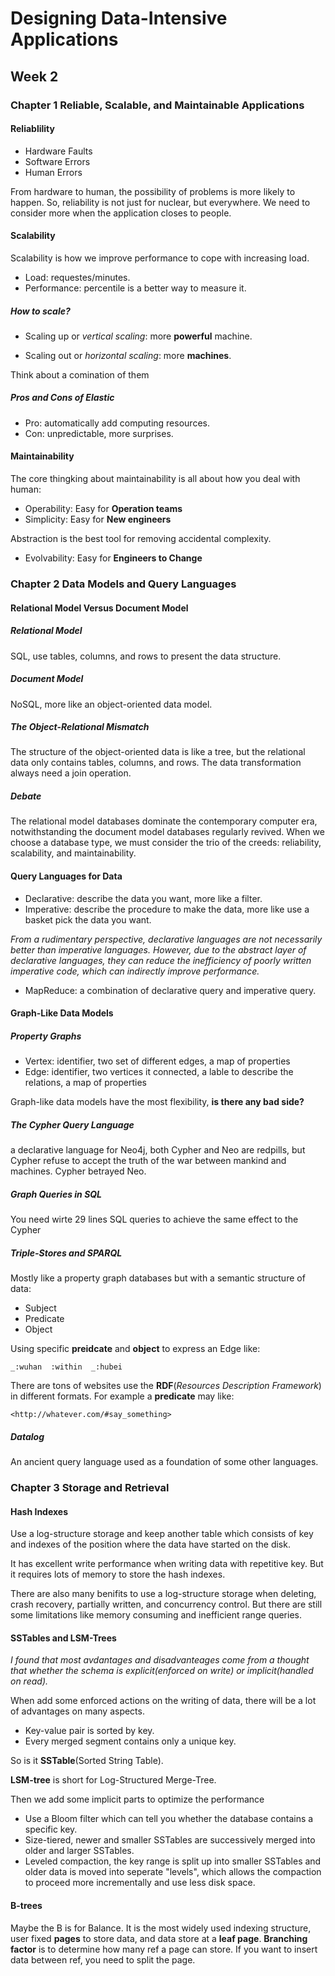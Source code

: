 # Designing Data-Intensive Applications

## Week 2

### Chapter 1 Reliable, Scalable, and Maintainable Applications

#### Reliablility

- Hardware Faults
- Software Errors
- Human Errors

From hardware to human, the possibility of problems is more likely to happen. So, reliability is not just for nuclear, but everywhere. We need to consider more when the application closes to people.



#### Scalability

Scalability is how we improve performance to cope with increasing load.

- Load: requestes/minutes.
- Performance: percentile is a better way to measure it.

##### How to scale?

- Scaling up or *vertical scaling*: more **powerful** machine.

- Scaling out or *horizontal scaling*: more **machines**.

Think about a comination of them

##### Pros and Cons of Elastic

* Pro: automatically add computing resources.
* Con: unpredictable, more surprises.




#### Maintainability

The core thingking about maintainability is all about how you deal with human:

- Operability: Easy for **Operation teams**
- Simplicity: Easy for **New engineers**

Abstraction is the best tool for removing accidental complexity.

- Evolvability: Easy for **Engineers to Change**



### Chapter 2 Data Models and Query Languages


#### Relational Model Versus Document Model

##### Relational Model

SQL, use tables, columns, and rows to present the data structure.

##### Document Model

NoSQL, more like an object-oriented data model.

##### The Object-Relational Mismatch

The structure of the object-oriented data is like a tree, but the relational data only contains tables, columns, and rows. The data transformation always need a join operation.

##### Debate

The relational model databases dominate the contemporary computer era, notwithstanding the document model databases regularly revived. When we choose a database type, we must consider the trio of the creeds: reliability, scalability, and maintainability.



#### Query Languages for Data

- Declarative: describe the data you want, more like a filter.
- Imperative: describe the procedure to make the data, more like use a basket pick the data you want.

*From a rudimentary perspective, declarative languages are not necessarily better than imperative languages. However, due to the abstract layer of declarative languages, they can reduce the inefficiency of poorly written imperative code, which can indirectly improve performance.*

- MapReduce: a combination of declarative query and imperative query.



#### Graph-Like Data Models
##### Property Graphs

- Vertex: identifier, two set of different edges, a map of properties
- Edge: identifier, two vertices it connected, a lable to describe the relations, a map of properties

Graph-like data models have the most flexibility, **is there any bad side?**

##### The Cypher Query Language

a declarative language for Neo4j, both Cypher and Neo are redpills, but Cypher refuse to accept the truth of the war between mankind and machines. Cypher betrayed Neo.

##### Graph Queries in SQL

You need wirte 29 lines SQL queries to achieve the same effect to the Cypher

##### Triple-Stores and SPARQL

Mostly like a property graph databases but with a semantic structure of data:

- Subject
- Predicate
- Object

Using specific **preidcate** and **object** to express an Edge like:

 `_:wuhan  :within  _:hubei`

There are tons of websites use the **RDF**(*Resources Description Framework*) in different formats. For example a **predicate** may like:

`<http://whatever.com/#say_something>`

##### Datalog

An ancient query language used as a foundation of some other languages.

### Chapter 3 Storage and Retrieval

#### Hash Indexes

Use a log-structure storage and keep another table which consists of key and indexes of the position where the data have started on the disk.

It has excellent write performance when writing data with repetitive key. But it requires lots of memory to store the hash indexes.

There are also many benifits to use a log-structure storage when deleting, crash recovery, partially written, and concurrency control. But there are still some limitations like memory consuming and inefficient range queries.

#### SSTables and LSM-Trees

*I found that most avdantages and disadvanteages come from a thought that whether the schema is explicit(enforced on write) or implicit(handled on read).*

When add some enforced actions on the writing of data, there will be a lot of advantages on many aspects.

- Key-value pair is sorted by key.
- Every merged segment contains only a unique key.

So is it **SSTable**(Sorted String Table).

**LSM-tree** is short for Log-Structured Merge-Tree.

Then we add some implicit parts to optimize the performance

- Use a Bloom filter which can tell you whether the database contains a specific key.
- Size-tiered, newer and smaller SSTables are successively merged into older and larger SSTables.
- Leveled compaction, the key range is split up into smaller SSTables and older data is moved into seperate "levels", which allows the compaction to proceed more incrementally and use less disk space.

#### B-trees

Maybe the B is for Balance. It is the most widely used indexing structure, user fixed **pages** to store data, and data store at a **leaf page**. **Branching factor** is to determine how many ref a page can store. If you want to insert data between ref, you need to split the page.